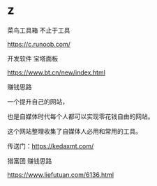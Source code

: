 # z   

菜鸟工具箱   不止于工具


https://c.runoob.com/


开发软件    宝塔面板


https://www.bt.cn/new/index.html


赚钱思路       


一个提升自己的网站，


也是自媒体时代每个人都可以实现零花钱自由的网站。


这个网站整理收集了自媒体人必用和常用的工具。


传送门：https://kedaxmt.com/



猎富团    赚钱思路

https://www.liefutuan.com/6136.html






